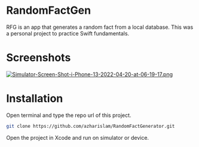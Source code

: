 # RandomFactGen

RFG is an app that generates a random fact from a local database. This was a personal project to practice Swift fundamentals.

# Screenshots

[![Simulator-Screen-Shot-i-Phone-13-2022-04-20-at-06-19-17.png](https://i.postimg.cc/WzZwv8Rf/Simulator-Screen-Shot-i-Phone-13-2022-04-20-at-06-19-17.png)](https://postimg.cc/vxQV7WZW)

# Installation

Open terminal and type the repo url of this project.

```bash
git clone https://github.com/azharislam/RandomFactGenerator.git
```
Open the project in Xcode and run on simulator or device.

